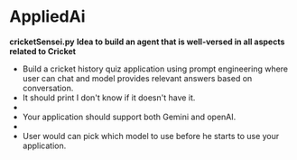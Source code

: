 # AppliedAi

**cricketSensei.py**
**Idea to build an agent that is well-versed in all aspects related to Cricket** 

- Build a cricket history quiz application using prompt engineering where user can chat and model provides relevant answers based on conversation.
- It should print I don't know if it doesn't have it.
- 
- Your application should support both Gemini and openAI.
- 
- User would can pick which model to use before he starts to use your application.

